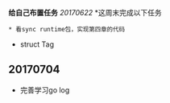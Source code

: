 **给自己布置任务**
*20170622*
*这周末完成以下任务

    * 看sync runtime包，实现第四章的代码 
    
* struct Tag

20170704
--------
 * 完善学习go log
 

